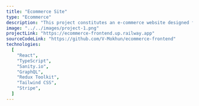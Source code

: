 ```yaml
---
title: "Ecommerce Site"
type: "Ecommerce"
description: "This project constitutes an e-commerce website designed for seamless product browsing, cart management, and transactional experiences. Developed with React.js and powered by Sanity.io as a headless CMS, the platform integrates GraphQL for efficient data querying from Sanity and employs Redux Toolkit for robust state management. Stripe is seamlessly integrated for secure payment processing. In addition to its commercial functionality, the platform incorporates a blog section, enabling users to peruse, and administrators to create, edit, and delete blog posts. The website is fully responsive, delivering a user-friendly experience across all screen sizes."
image: "../../images/project-1.png"
projectLink: "https://ecommerce-frontend.up.railway.app"
sourceCodeLink: "https://github.com/V-Mokhun/ecommerce-frontend"
technologies:
  [
    "React",
    "TypeScript",
    "Sanity.io",
    "GraphQL",
    "Redux Toolkit",
    "Tailwind CSS",
    "Stripe",
  ]
---
```

